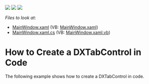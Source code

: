 <!-- default badges list -->
![](https://img.shields.io/endpoint?url=https://codecentral.devexpress.com/api/v1/VersionRange/128641913/10.1.4%2B)
[![](https://img.shields.io/badge/Open_in_DevExpress_Support_Center-FF7200?style=flat-square&logo=DevExpress&logoColor=white)](https://supportcenter.devexpress.com/ticket/details/E2150)
[![](https://img.shields.io/badge/📖_How_to_use_DevExpress_Examples-e9f6fc?style=flat-square)](https://docs.devexpress.com/GeneralInformation/403183)
<!-- default badges end -->
<!-- default file list -->
*Files to look at*:

* [MainWindow.xaml](./CS/DXTabControl_CreatingManually/MainWindow.xaml) (VB: [MainWindow.xaml](./VB/DXTabControl_CreatingManually/MainWindow.xaml))
* [MainWindow.xaml.cs](./CS/DXTabControl_CreatingManually/MainWindow.xaml.cs) (VB: [MainWindow.xaml.vb](./VB/DXTabControl_CreatingManually/MainWindow.xaml.vb))
<!-- default file list end -->
# How to Create a DXTabControl in Code


<p>The following example shows how to create a DXTabControl in code.</p>

<br/>


